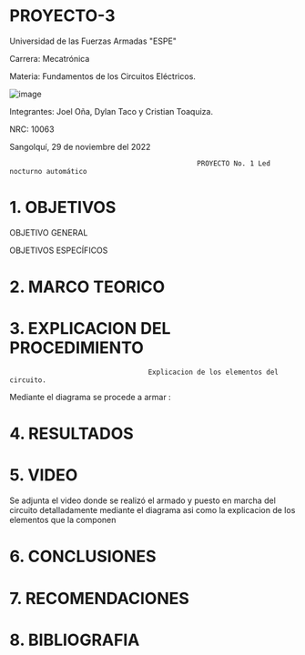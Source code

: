 # PROYECTO-3

Universidad de las Fuerzas Armadas "ESPE"

Carrera: Mecatrónica

Materia: Fundamentos de los Circuitos Eléctricos.

![image](https://user-images.githubusercontent.com/116817673/221704082-86afb8c2-5ed9-4b9f-8746-660d9b8163cb.png)

Integrantes: Joel Oña, Dylan Taco y Cristian Toaquiza.

NRC: 10063

Sangolquí, 29 de noviembre del 2022

                                                  PROYECTO No. 1 Led nocturno automático
                                                  
# 1. OBJETIVOS

OBJETIVO GENERAL

OBJETIVOS ESPECÍFICOS

# 2. MARCO TEORICO

# 3. EXPLICACION DEL PROCEDIMIENTO

                                      Explicacion de los elementos del circuito.      
                                      
Mediante el diagrama se procede a armar                                      :

# 4. RESULTADOS

# 5. VIDEO

Se adjunta el video donde se realizó el armado y puesto en marcha del circuito detalladamente mediante el diagrama asi como la explicacion de los elementos que la componen

# 6. CONCLUSIONES

# 7. RECOMENDACIONES

# 8. BIBLIOGRAFIA
